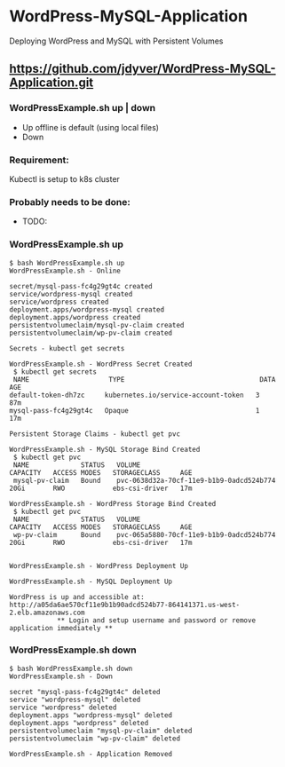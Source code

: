 # WordPress-MySQL-Application
Deploying WordPress and MySQL with Persistent Volumes
## https://github.com/jdyver/WordPress-MySQL-Application.git   

### WordPressExample.sh up | down
- Up offline is default (using local files)
- Down

### Requirement:
Kubectl is setup to k8s cluster

### Probably needs to be done:
- TODO: 

### WordPressExample.sh up
```
$ bash WordPressExample.sh up
WordPressExample.sh - Online

secret/mysql-pass-fc4g29gt4c created
service/wordpress-mysql created
service/wordpress created
deployment.apps/wordpress-mysql created
deployment.apps/wordpress created
persistentvolumeclaim/mysql-pv-claim created
persistentvolumeclaim/wp-pv-claim created

Secrets - kubectl get secrets

WordPressExample.sh - WordPress Secret Created
 $ kubectl get secrets
 NAME                    TYPE                                  DATA   AGE
default-token-dh7zc     kubernetes.io/service-account-token   3      87m
mysql-pass-fc4g29gt4c   Opaque                                1      17m

Persistent Storage Claims - kubectl get pvc

WordPressExample.sh - MySQL Storage Bind Created
 $ kubectl get pvc
 NAME             STATUS   VOLUME                                     CAPACITY   ACCESS MODES   STORAGECLASS     AGE
 mysql-pv-claim   Bound    pvc-0638d32a-70cf-11e9-b1b9-0adcd524b774   20Gi       RWO            ebs-csi-driver   17m

WordPressExample.sh - WordPress Storage Bind Created
 $ kubectl get pvc
 NAME             STATUS   VOLUME                                     CAPACITY   ACCESS MODES   STORAGECLASS     AGE
 wp-pv-claim      Bound    pvc-065a5880-70cf-11e9-b1b9-0adcd524b774   20Gi       RWO            ebs-csi-driver   17m


WordPressExample.sh - WordPress Deployment Up

WordPressExample.sh - MySQL Deployment Up

WordPress is up and accessible at: http://a05da6ae570cf11e9b1b90adcd524b77-864141371.us-west-2.elb.amazonaws.com
            ** Login and setup username and password or remove application immediately **

```

### WordPressExample.sh down
```
$ bash WordPressExample.sh down
WordPressExample.sh - Down

secret "mysql-pass-fc4g29gt4c" deleted
service "wordpress-mysql" deleted
service "wordpress" deleted
deployment.apps "wordpress-mysql" deleted
deployment.apps "wordpress" deleted
persistentvolumeclaim "mysql-pv-claim" deleted
persistentvolumeclaim "wp-pv-claim" deleted

WordPressExample.sh - Application Removed

```
